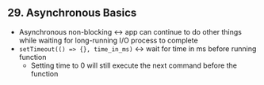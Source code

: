 ## 29. Asynchronous Basics

- Asynchronous non-blocking ↔ app can continue to do other things while waiting for long-running I/O process to complete
- `setTimeout(() => {}, time_in_ms)` ↔ wait for time in ms before running function
    - Setting time to 0 will still execute the next command before the function

